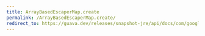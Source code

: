 ```yaml
---
title: ArrayBasedEscaperMap.create
permalink: /ArrayBasedEscaperMap.create/
redirect_to: https://guava.dev/releases/snapshot-jre/api/docs/com/google/common/escape/ArrayBasedEscaperMap.html#create-java.util.Map-
---
```

